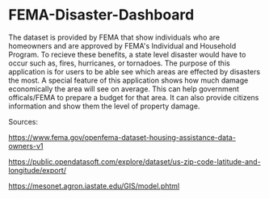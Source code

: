 # FEMA-Disaster-Dashboard

The dataset is provided by FEMA that show individuals who are homeowners and are approved by FEMA's Individual and Household Program.  To 
recieve these benefits, a state level disaster would have to occur such as, fires, hurricanes, or tornadoes.  The purpose of this application 
is for users to be able see which areas are effected by disasters the most.  A special feature of this application shows how much damage economically 
the area will see on average.  This can help government officals/FEMA to prepare a budget for that area.  It can also provide citizens information 
and show them the level of property damage.


Sources:

https://www.fema.gov/openfema-dataset-housing-assistance-data-owners-v1

https://public.opendatasoft.com/explore/dataset/us-zip-code-latitude-and-longitude/export/

https://mesonet.agron.iastate.edu/GIS/model.phtml